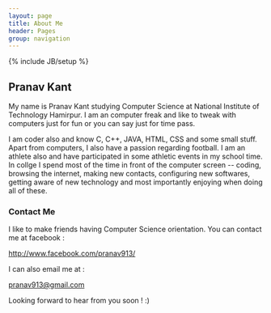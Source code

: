 ```yaml
---
layout: page
title: About Me 
header: Pages
group: navigation
---
```

{% include JB/setup %}

## Pranav Kant

My name is Pranav Kant studying Computer Science at National Institute of Technology Hamirpur. I am an computer freak and like to tweak with computers just for fun or you can say just for time pass. 

I am coder also and know C, C++, JAVA, HTML, CSS and some small stuff. Apart from computers, I also have a passion regarding football. I am an athlete also and have participated in some athletic events in my school time. In collge I spend most of the time in front of the computer screen -- coding, browsing the internet, making new contacts, configuring new softwares, getting aware of new technology and most importantly enjoying when doing all of these.

### Contact Me

I like to make friends having Computer Science orientation. You can contact me at facebook :

http://www.facebook.com/pranav913/

I can also email me at :

pranav913@gmail.com

Looking forward to hear from you soon ! :)


